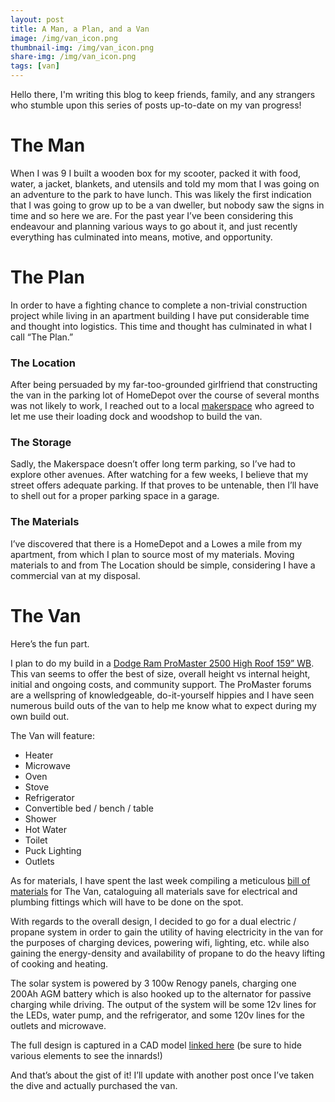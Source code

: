 ```yaml
---
layout: post
title: A Man, a Plan, and a Van
image: /img/van_icon.png
thumbnail-img: /img/van_icon.png
share-img: /img/van_icon.png
tags: [van]
---
```


Hello there, I'm writing this blog to keep friends, family, and any strangers who stumble upon this series of posts up-to-date on my van progress!

# The Man
When I was 9 I built a wooden box for my scooter, packed it with food, water, a jacket, blankets, and utensils and told my mom that I was going on an adventure to the park to have lunch. This was likely the first indication that I was going to grow up to be a van dweller, but nobody saw the signs in time and so here we are. For the past year I’ve been considering this endeavour and planning various ways to go about it, and just recently everything has culminated into means, motive, and opportunity.

# The Plan
In order to have a fighting chance to complete a non-trivial construction project while living in an apartment building I have put considerable time and thought into logistics. This time and thought has culminated in what I call “The Plan.”

### The Location
After being persuaded by my far-too-grounded girlfriend that constructing the van in the parking lot of HomeDepot over the course of several months was not likely to work, I reached out to a local [makerspace](https://www.makerspace.nyc/) who agreed to let me use their loading dock and woodshop to build the van.

### The Storage
Sadly, the Makerspace doesn’t offer long term parking, so I’ve had to explore other avenues. After watching for a few weeks, I believe that my street offers adequate parking. If that proves to be untenable, then I’ll have to shell out for a proper parking space in a garage.

### The Materials
I’ve discovered that there is a HomeDepot and a Lowes a mile from my apartment, from which I plan to source most of my materials. Moving materials to and from The Location should be simple, considering I have a commercial van at my disposal.

# The Van
Here’s the fun part.

I plan to do my build in a [Dodge Ram ProMaster 2500 High Roof 159” WB](https://www.jdpower.com/cars/2020/ram-truck/promaster-cargo/2500-high-roof-159%22-wb). This van seems to offer the best of size, overall height vs internal height, initial and ongoing costs, and community support. The ProMaster forums are a wellspring of knowledgeable, do-it-yourself hippies and I have seen numerous build outs of the van to help me know what to expect during my own build out.

The Van will feature:
- Heater
- Microwave
- Oven
- Stove
- Refrigerator
- Convertible bed / bench / table
- Shower
- Hot Water
- Toilet
- Puck Lighting
- Outlets

As for materials, I have spent the last week compiling a meticulous [bill of materials](https://docs.google.com/spreadsheets/d/1cVYdeulkEIWeeOYqKTBw-owg04e7UsxCpph8GKZzkRs/edit?usp=sharing) for The Van, cataloguing all materials save for electrical and plumbing fittings which will have to be done on the spot.

With regards to the overall design, I decided to go for a dual electric / propane system in order to gain the utility of having electricity in the van for the purposes of charging devices, powering wifi, lighting, etc. while also gaining the energy-density and availability of propane to do the heavy lifting of cooking and heating.

The solar system is powered by 3 100w Renogy panels, charging one 200Ah AGM battery which is also hooked up to the alternator for passive charging while driving. The output of the system will be some 12v lines for the LEDs, water pump, and the refrigerator, and some 120v lines for the outlets and microwave.

The full design is captured in a CAD model [linked here](https://autode.sk/3bFI3RU) (be sure to hide various elements to see the innards!)

And that’s about the gist of it! I’ll update with another post once I’ve taken the dive and actually purchased the van.


